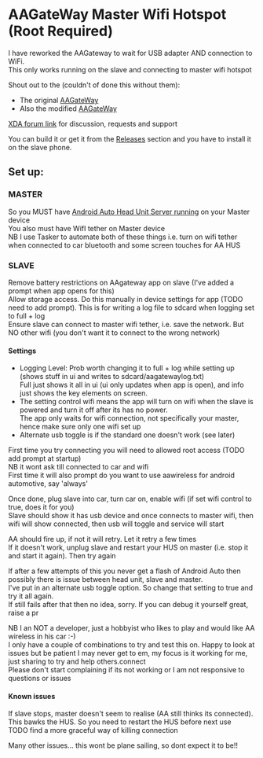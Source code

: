 # AAGateWay Master Wifi Hotspot (Root Required)

I have reworked the AAGateway to wait for USB adapter AND connection to WiFi.  
This only works running on the slave and connecting to master wifi hotspot

Shout out to the (couldn't of done this without them):  
* The original [AAGateWay](https://github.com/borconi/AAGateWay)
* Also the modified [AAGateWay](https://github.com/olivluca/AAGateWay)

[XDA forum link](https://forum.xda-developers.com/t/android-4-1-proxy-gateway-for-android-auto.3813163) for discussion, requests and support

You can build it or get it from the [Releases](https://github.com/north3221/AAGateWayWiFi/releases) section and you have to install it on the slave phone.

## Set up:
### MASTER
So you MUST have [Android Auto Head Unit Server running](https://developer.android.com/training/cars/testing#:~:text=You%20only%20need%20to%20enable,server%20(see%20figure%201).) on your Master device  
You also must have WifI tether on Master device  
NB I use Tasker to automate both of these things i.e. turn on wifi tether when connected to car bluetooth and some screen touches for AA HUS

### SLAVE
Remove battery restrictions on AAgateway app on slave (I've added a prompt when app opens for this)  
Allow storage access. Do this manually in device settings for app (TODO need to add prompt). This is for writing a log file to sdcard when logging set to full + log   
Ensure slave can connect to master wifi tether, i.e. save the network. But NO other wifi (you don't want it to connect to the wrong network)

#### Settings
* Logging Level: Prob worth changing it to full + log while setting up (shows stuff in ui and writes to sdcard/aagatewaylog.txt)  
  Full just shows it all in ui (ui only updates when app is open), and info just shows the key elements on screen.  
* The setting control wifi means the app will turn on wifi when the slave is powered and turn it off after its has no power.  
  The app only waits for wifi connection, not specifically your master, hence make sure only one wifi set up
* Alternate usb toggle is if the standard one doesn't work (see later)

First time you try connecting you will need to allowed root access (TODO add prompt at startup)  
NB it wont ask till connected to car and wifi   
First time it will also prompt do you want to use aawireless for android automotive, say 'always'   

Once done, plug slave into car, turn car on, enable wifi (if set wifi control to true, does it for you)  
Slave should show it has usb device and once connects to master wifi, then wifi will show connected, then usb will toggle and service will start

AA should fire up, if not it will retry. Let it retry a few times   
If it doesn't work, unplug slave and restart your HUS on master (i.e. stop it and start it again). Then try again

If after a few attempts of this you never get a flash of Android Auto then possibly there is issue between head unit, slave and master.   
I've put in an alternate usb toggle option. So change that setting to true and try it all again.     
If still fails after that then no idea, sorry. If you can debug it yourself great, raise a pr

NB I an NOT a developer, just a hobbyist who likes to play and would like AA wireless in his car :-)  
I only have a couple of combinations to try and test this on. Happy to look at issues but be patient I may never get to em, my focus is it working for me, just sharing to try and help others.connect  
Please don't start complaining if its not working or I am not responsive to questions or issues


#### Known issues

If slave stops, master doesn't seem to realise (AA still thinks its connected). This bawks the HUS. So you need to restart the HUS before next use  
TODO find a more graceful way of killing connection

Many other issues... this wont be plane sailing, so dont expect it to be!!